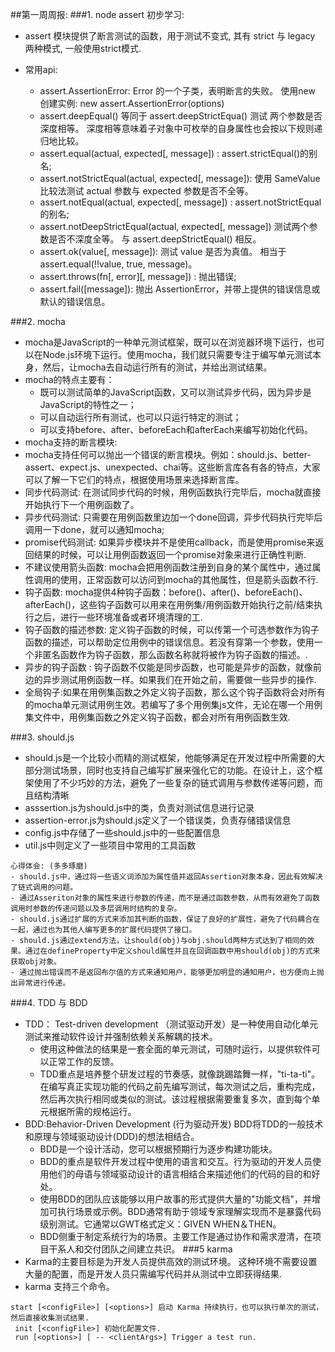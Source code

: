 ##第一周周报:
###1. node assert 初步学习:
 - assert 模块提供了断言测试的函数，用于测试不变式, 其有 strict 与 legacy 两种模式, 一般使用strict模式.


- 常用api:
  - assert.AssertionError: Error 的一个子类，表明断言的失败。 使用new 创建实例: new assert.AssertionError(options)
  - assert.deepEqual() 等同于 assert.deepStrictEqua() 测试 两个参数是否深度相等。 深度相等意味着子对象中可枚举的自身属性也会按以下规则递归地比较。
  - assert.equal(actual, expected[, message]) : assert.strictEqual()的别名;
  - assert.notStrictEqual(actual, expected[, message]): 使用 SameValue比较法测试 actual 参数与 expected 参数是否不全等。
  - assert.notEqual(actual, expected[, message]) : assert.notStrictEqual 的别名;
  - assert.notDeepStrictEqual(actual, expected[, message]) 测试两个参数是否不深度全等。 与 assert.deepStrictEqual() 相反。
  - assert.ok(value[, message]): 测试 value 是否为真值。 相当于 assert.equal(!!value, true, message)。
  - assert.throws(fn[, error][, message]) : 抛出错误;
  - assert.fail([message]): 抛出 AssertionError，并带上提供的错误信息或默认的错误信息。


###2. mocha

- mocha是JavaScript的一种单元测试框架，既可以在浏览器环境下运行，也可以在Node.js环境下运行。使用mocha，我们就只需要专注于编写单元测试本身，然后，让mocha去自动运行所有的测试，并给出测试结果。
- mocha的特点主要有：
  - 既可以测试简单的JavaScript函数，又可以测试异步代码，因为异步是JavaScript的特性之一；
  - 可以自动运行所有测试，也可以只运行特定的测试；
  - 可以支持before、after、beforeEach和afterEach来编写初始化代码。
- mocha支持的断言模块:
- mocha支持任何可以抛出一个错误的断言模块。例如：should.js、better-assert、expect.js、unexpected、chai等。这些断言库各有各的特点，大家可以了解一下它们的特点，根据使用场景来选择断言库。
- 同步代码测试: 在测试同步代码的时候，用例函数执行完毕后，mocha就直接开始执行下一个用例函数了。
- 异步代码测试: 只需要在用例函数里边加一个done回调，异步代码执行完毕后调用一下done，就可以通知mocha;
- promise代码测试: 如果异步模块并不是使用callback，而是使用promise来返回结果的时候，可以让用例函数返回一个promise对象来进行正确性判断.
- 不建议使用箭头函数: mocha会把用例函数注册到自身的某个属性中，通过属性调用的使用，正常函数可以访问到mocha的其他属性，但是箭头函数不行.
- 钩子函数: mocha提供4种钩子函数：before()、after()、beforeEach()、afterEach()，这些钩子函数可以用来在用例集/用例函数开始执行之前/结束执行之后，进行一些环境准备或者环境清理的工.
- 钩子函数的描述参数: 定义钩子函数的时候，可以传第一个可选参数作为钩子函数的描述，可以帮助定位用例中的错误信息。若没有穿第一个参数，使用一个非匿名函数作为钩子函数，那么函数名称就将被作为钩子函数的描述。.
- 异步的钩子函数 : 钩子函数不仅能是同步函数，也可能是异步的函数，就像前边的异步测试用例函数一样。如果我们在开始之前，需要做一些异步的操作.
- 全局钩子:如果在用例集函数之外定义钩子函数，那么这个钩子函数将会对所有的mocha单元测试用例生效。若编写了多个用例集js文件，无论在哪一个用例集文件中，用例集函数之外定义钩子函数，都会对所有用例函数生效.

###3. should.js
- should.js是一个比较小而精的测试框架，他能够满足在开发过程中所需要的大部分测试场景，同时也支持自己编写扩展来强化它的功能。在设计上，这个框架使用了不少巧妙的方法，避免了一些复杂的链式调用与参数传递等问题，而且结构清晰
- asssertion.js为should.js中的类，负责对测试信息进行记录
- assertion-error.js为should.js定义了一个错误类，负责存储错误信息
- config.js中存储了一些should.js中的一些配置信息
- util.js中则定义了一些项目中常用的工具函数

```
心得体会: (多多琢磨)
- should.js中，通过将一些语义词添加为属性值并返回Assertion对象本身，因此有效解决了链式调用的问题。
- 通过Asseriton对象的属性来进行参数的传递，而不是通过函数参数，从而有效避免了函数调用时参数的传递问题以及多层调用时结构的复杂。
- should.js通过扩展的方式来添加其判断的函数，保证了良好的扩展性，避免了代码耦合在一起，通过也为其他人编写更多的扩展代码提供了接口。
- should.js通过extend方法，让should(obj)与obj.should两种方式达到了相同的效果。通过在defineProperty中定义should属性并且在回调函数中用should(obj)的方式来获取obj对象。
- 通过抛出错误而不是返回布尔值的方式来通知用户，能够更加明显的通知用户，也方便向上抛出异常进行传递。

```

###4. TDD 与 BDD
- TDD： Test-driven development （测试驱动开发）是一种使用自动化单元测试来推动软件设计并强制依赖关系解耦的技术。
  - 使用这种做法的结果是一套全面的单元测试，可随时运行，以提供软件可以正常工作的反馈。
  - TDD重点是培养整个研发过程的节奏感，就像跳踢踏舞一样，"ti-ta-ti"。在编写真正实现功能的代码之前先编写测试，每次测试之后，重构完成，然后再次执行相同或类似的测试。该过程根据需要重复多次，直到每个单元根据所需的规格运行。
- BDD:Behavior-Driven Development (行为驱动开发) BDD将TDD的一般技术和原理与领域驱动设计(DDD)的想法相结合。
  - BDD是一个设计活动，您可以根据预期行为逐步构建功能块。
  - BDD的重点是软件开发过程中使用的语言和交互。行为驱动的开发人员使用他们的母语与领域驱动设计的语言相结合来描述他们的代码的目的和好处。
  - 使用BDD的团队应该能够以用户故事的形式提供大量的"功能文档"，并增加可执行场景或示例。BDD通常有助于领域专家理解实现而不是暴露代码级别测试。它通常以GWT格式定义：GIVEN WHEN＆THEN。
  - BDD侧重于制定系统行为的场景。主要工作是通过协作和需求澄清，在项目干系人和交付团队之间建立共识。
###5 karma
- Karma的主要目标是为开发人员提供高效的测试环境。 这种环境不需要设置大量的配置，而是开发人员只需编写代码并从测试中立即获得结果.
- karma 支持三个命令。
````$xslt
start [<configFile>] [<options>] 启动 Karma 持续执行，也可以执行单次的测试，然后直接收集测试结果.
 init [<configFile>] 初始化配置文件.
 run [<options>] [ -- <clientArgs>] Trigger a test run.
````
 



